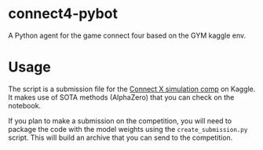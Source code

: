 # connect4-pybot
A Python agent for the game connect four based on the GYM kaggle env.

# Usage 

The script is a submission file for the [Connect X simulation comp](https://www.kaggle.com/c/connectx/overview) on Kaggle. 
It makes use of SOTA methods (AlphaZero) that you can check on the notebook. 


If you plan to make a submission on the competition, you will need to package the code with the model weights using the `create_submission.py` script. This will build an archive that you can send to the competition.

